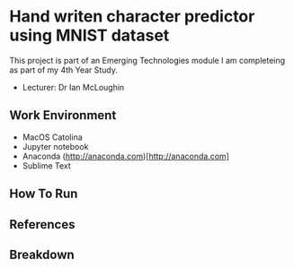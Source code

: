 # Hand writen character predictor using MNIST dataset
This project is part of an Emerging Technologies module I am completeing as part of my 4th Year Study.
- Lecturer: Dr Ian McLoughin

## Work Environment 
- MacOS Catolina
- Jupyter notebook
- Anaconda (http://anaconda.com)[http://anaconda.com]
- Sublime Text

## How To Run


## References


## Breakdown 
